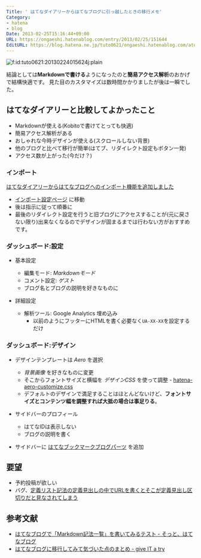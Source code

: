 ```yaml
---
Title: ' はてなダイアリーからはてなブログに引っ越したときの移行メモ'
Category:
- hatena
- blog
Date: 2013-02-25T15:16:44+09:00
URL: https://ongaeshi.hatenablog.com/entry/2013/02/25/151644
EditURL: https://blog.hatena.ne.jp/tuto0621/ongaeshi.hatenablog.com/atom/entry/6435922169449342184
---
```


<p><span itemscope itemtype="http://schema.org/Photograph"><img src="http://cdn-ak.f.st-hatena.com/images/fotolife/t/tuto0621/20130224/20130224015624.jpg" alt="f:id:tuto0621:20130224015624j:plain" title="f:id:tuto0621:20130224015624j:plain" class="hatena-fotolife" itemprop="image"></span></p>

結論としては<b>Markdownで書ける</b>ようになったのと<b>簡易アクセス解析</b>のおかげで結構快適です。
見た目のカスタマイズは数時間かかりましたが後は一瞬でした。

## はてなダイアリーと比較してよかったこと
* Markdownが使える(Kobitoで書けてとっても快適)
* 簡易アクセス解析がある
* おしゃれな今時デザインが使える(スクロールしない背景)
* 他のブログと比べて移行が簡単(はてブ、リダイレクト設定もボタン一発)
* アクセス数が上がった(今だけ？)

### インポート
[はてなダイアリーからはてなブログへのインポート機能を追加しました ](http://d.hatena.ne.jp/hatenadiary/20120531/1338445206)

- [インポート設定ページ](http://blog.hatena.ne.jp/my/import) に移動
- 後は指示に従って順番に
- 最後のリダイレクト設定を行うと旧ブログにアクセスすることが(元に戻さない限り)出来なくなるのでデザインが固まるまでは行わない方がおすすめです。

### ダッシュボード:設定
* 基本設定
    * 編集モード: *Markdownモード*
    * コメント設定: *ゲスト*
    * ブログ名とブログの説明を好きなものに

* 詳細設定
    * 解析ツール: Google Analytics 埋め込み
        * 以前のようにフッターにHTMLを書く必要なく`UA-XX-XX`を設定するだけ

### ダッシュボード:デザイン
* デザインテンプレートは *Aero* を選択
    * *背景画像* を好きなものに変更
    * そこからフォントサイズと横幅を *デザインCSS* を使って調整 - [hatena-aero-customize.css](https://gist.github.com/ongaeshi/4995818)
    * デフォルトのデザインで満足することはほとんどないけど、**フォントサイズとコンテンツ幅を調整すれば大抵の場合は事足りる**。

* サイドバーのプロフィール
    * はてなIDは表示しない
    * ブログの説明を書く

* サイドバーに [はてなブックマークブログパーツ](http://b.hatena.ne.jp/guide/blogparts) を追加

## 要望
* 予約投稿が欲しい
* バグ、[定義リスト記法の定義見出しの中でURLを書くとそこが定義見出し区切りだと見なされてしまう](http://blog.hatena.ne.jp/-/feedback/13208692334729893417)

## 参考文献
- [はてなブログで「Markdown記法一覧」を書いてみるテスト - そっと、はてなブログ](http://mametanuki.hateblo.jp/entry/2012/09/22/MarkdownList)
- [はてなブログに移行してみて気づいた点のまとめ - give IT a try](http://blog.jnito.com/entry/2012/07/28/142418)

